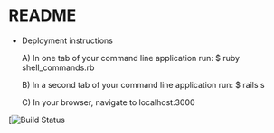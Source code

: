 # README


* Deployment instructions

  A) In one tab of your command line application run:
    $ ruby shell_commands.rb

  B) In a second tab of your command line application run:
    $ rails s

  C) In your browser, navigate to localhost:3000

[![Build Status](https://codeship.com/projects/9f631d00-7d77-0136-6bc8-4eb24753254f/status?branch=master)
